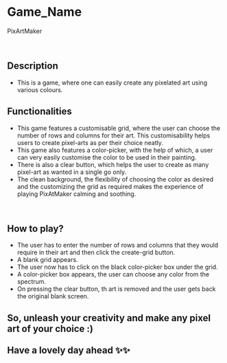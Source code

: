 # **Game_Name** 

PixArtMaker

<br>

## **Description**
<!-- add your game description here  -->
- This is a game, where one can easily create any pixelated art using various colours.

## **Functionalities**
<!-- add functionalities over here -->
- This game features a customisable grid, where the user can choose the number of rows and columns for their art. This customisability helps users to create pixel-arts as per their choice neatly.
- This game also features a color-picker, with the help of which, a user can very easily customise the color to be used in their painting.
- There is also a clear button, which helps the user to create as many pixel-art as wanted in a single go only.
- The clean background, the flexibility of choosing the color as desired and the customizing the grid as required makes the experience of playing PixAtMaker calming and soothing.
<br>

## **How to play?**
<!-- add the steps how to play games -->
- The user has to enter the number of rows and columns that they would require in their art and then click the create-grid button.
- A blank grid appears.
- The user now has to click on the black color-picker box under the grid.
- A color-picker box appears, the user can choose any color from the spectrum.
- On pressing the clear button, th art is removed and the user gets back the original blank screen.

## **So, unleash your creativity and make any pixel art of your choice :) <br> <br>  Have a lovely day ahead ✨✨**
